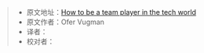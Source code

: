 > * 原文地址：[How to be a team player in the tech world](https://www.freecodecamp.org/news/how-to-be-a-team-player-in-the-tech-world-c78aa9f4e898/)
> * 原文作者：Ofer Vugman
> * 译者：
> * 校对者：

